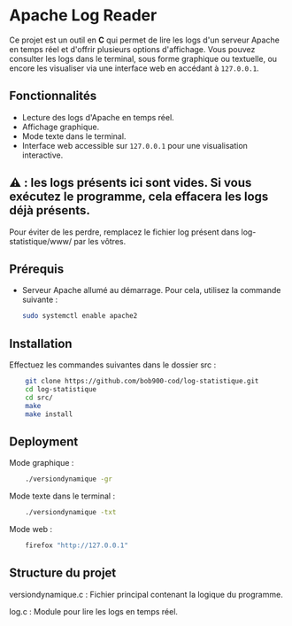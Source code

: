 # Apache Log Reader

Ce projet est un outil en **C** qui permet de lire les logs d'un serveur Apache en temps réel et d'offrir plusieurs options d'affichage. Vous pouvez consulter les logs dans le terminal, sous forme graphique ou textuelle, ou encore les visualiser via une interface web en accédant à `127.0.0.1`.

## Fonctionnalités

- Lecture des logs d'Apache en temps réel.
- Affichage graphique.
- Mode texte dans le terminal.
- Interface web accessible sur `127.0.0.1` pour une visualisation interactive.

## ⚠️ : les logs présents ici sont vides. Si vous exécutez le programme, cela effacera les logs déjà présents.
Pour éviter de les perdre, remplacez le fichier log présent dans log-statistique/www/ par les vôtres.

## Prérequis
- Serveur Apache allumé au démarrage. Pour cela, utilisez la commande suivante :

  ```bash
  sudo systemctl enable apache2

## Installation

Effectuez les commandes suivantes dans le dossier src :

```bash
    git clone https://github.com/bob900-cod/log-statistique.git
    cd log-statistique
    cd src/
    make
    make install
```
## Deployment

Mode graphique :
```bash
    ./versiondynamique -gr
```
Mode texte dans le terminal :
```bash
    ./versiondynamique -txt
```
Mode web :
```bash
    firefox "http://127.0.0.1" 
```
## Structure du projet

versiondynamique.c : Fichier principal contenant la logique du programme.

log.c : Module pour lire les logs en temps réel.

